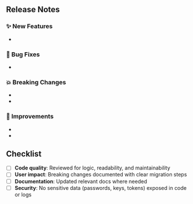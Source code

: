## Release Notes
<!-- Organize changes by category using bullet points -->
<!-- Write from user's perspective - what changed for them? -->
<!-- Link Jira issues directly to relevant changes: [PROJ-123] -->

### ✨ New Features
- <!-- e.g., Added password reset via email functionality [PROJ-123] -->

### 🐛 Bug Fixes
- <!-- e.g., Fixed login timeout issue affecting mobile users [PROJ-124] -->

### 💥 Breaking Changes
- <!-- e.g., API endpoint /v1/users now requires authentication header [PROJ-125] -->
- <!-- Include migration steps: "Update client code to include Auth header" -->

### 🔧 Improvements
- <!-- e.g., Reduced page load time by 40% [PROJ-126] -->
- <!-- e.g., Updated API documentation with new endpoints [PROJ-127] -->

## Checklist
- [ ] **Code quality**: Reviewed for logic, readability, and maintainability
- [ ] **User impact**: Breaking changes documented with clear migration steps
- [ ] **Documentation**: Updated relevant docs where needed
- [ ] **Security**: No sensitive data (passwords, keys, tokens) exposed in code or logs
